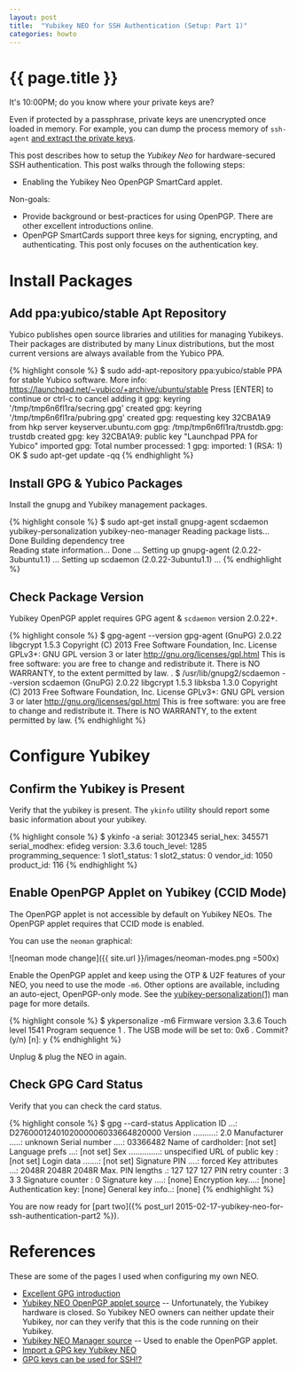 ```yaml
---
layout: post
title:  "Yubikey NEO for SSH Authentication (Setup: Part 1)"
categories: howto
---
```


<div id="table_of_content"></div>

# {{ page.title }}

It's 10:00PM; do you know where your private keys are?

Even if protected by a passphrase, private keys are unencrypted once loaded in 
memory. For example, you can dump the process memory of `ssh-agent`
[and extract the private keys](https://blog.netspi.com/stealing-unencrypted-ssh-agent-keys-from-memory/).

This post describes how to setup the _Yubikey Neo_ for hardware-secured SSH 
authentication. This post walks through the following steps:

* Enabling the Yubikey Neo OpenPGP SmartCard applet.

Non-goals:

* Provide background or best-practices for using OpenPGP. There are other
  excellent introductions online.
* OpenPGP SmartCards support three keys for signing, encrypting, and 
  authenticating. This post only focuses on the authentication key. 

# Install Packages

## Add ppa:yubico/stable Apt Repository

Yubico publishes open source libraries and utilities for managing Yubikeys.  
Their packages are distributed by many Linux distributions, but the most current 
versions are always available from the Yubico PPA.

{% highlight console %}
$ sudo add-apt-repository ppa:yubico/stable
 PPA for stable Yubico software.
 More info: https://launchpad.net/~yubico/+archive/ubuntu/stable
Press [ENTER] to continue or ctrl-c to cancel adding it
gpg: keyring '/tmp/tmp6n6fl1ra/secring.gpg' created
gpg: keyring '/tmp/tmp6n6fl1ra/pubring.gpg' created
gpg: requesting key 32CBA1A9 from hkp server keyserver.ubuntu.com
gpg: /tmp/tmp6n6fl1ra/trustdb.gpg: trustdb created
gpg: key 32CBA1A9: public key "Launchpad PPA for Yubico" imported
gpg: Total number processed: 1
gpg:               imported: 1  (RSA: 1)
OK
$ sudo apt-get update -qq
{% endhighlight %}

## Install GPG & Yubico Packages

Install the gnupg and Yubikey management packages.

{% highlight console %}
$ sudo apt-get install gnupg-agent scdaemon yubikey-personalization yubikey-neo-manager
Reading package lists... Done
Building dependency tree       
Reading state information... Done
...
Setting up gnupg-agent (2.0.22-3ubuntu1.1) ...
Setting up scdaemon (2.0.22-3ubuntu1.1) ...
{% endhighlight %}

## Check Package Version

Yubikey OpenPGP applet requires GPG agent & `scdaemon` version 2.0.22+.

{% highlight console %}
$ gpg-agent --version
gpg-agent (GnuPG) 2.0.22
libgcrypt 1.5.3
Copyright (C) 2013 Free Software Foundation, Inc.
License GPLv3+: GNU GPL version 3 or later <http://gnu.org/licenses/gpl.html>
This is free software: you are free to change and redistribute it.
There is NO WARRANTY, to the extent permitted by law.
.
$ /usr/lib/gnupg2/scdaemon --version
scdaemon (GnuPG) 2.0.22
libgcrypt 1.5.3
libksba 1.3.0
Copyright (C) 2013 Free Software Foundation, Inc.
License GPLv3+: GNU GPL version 3 or later <http://gnu.org/licenses/gpl.html>
This is free software: you are free to change and redistribute it.
There is NO WARRANTY, to the extent permitted by law.
{% endhighlight %}

# Configure Yubikey

## Confirm the Yubikey is Present

Verify that the yubikey is present. The `ykinfo` utility should report some
basic information about your yubikey.

{% highlight console %}
$ ykinfo -a
serial: 3012345
serial_hex: 345571
serial_modhex: efideg
version: 3.3.6
touch_level: 1285
programming_sequence: 1
slot1_status: 1
slot2_status: 0
vendor_id: 1050
product_id: 116
{% endhighlight %}

## Enable OpenPGP Applet on Yubikey (CCID Mode)

The OpenPGP applet is not accessible by default on Yubikey NEOs. The OpenPGP
applet requires that CCID mode is enabled.

You can use the `neoman` graphical:

![neoman mode change]({{ site.url }}/images/neoman-modes.png =500x)

Enable the OpenPGP applet and keep using the OTP & U2F features of your NEO, 
you need to use the mode `-m6`. Other options are available, including an 
auto-eject, OpenPGP-only mode. See the [yubikey-personalization(1)](https://github.com/yubico/yubikey-personalization) man page for more details.

{% highlight console %}
$ ykpersonalize -m6
Firmware version 3.3.6 Touch level 1541 Program sequence 1
.
The USB mode will be set to: 0x6
.
Commit? (y/n) [n]: y
{% endhighlight %}

Unplug & plug the NEO in again.

## Check GPG Card Status

Verify that you can check the card status.

{% highlight console %}
$ gpg --card-status
Application ID ...: D2760001240102000006033664820000
Version ..........: 2.0
Manufacturer .....: unknown
Serial number ....: 03366482
Name of cardholder: [not set]
Language prefs ...: [not set]
Sex ..............: unspecified
URL of public key : [not set]
Login data .......: [not set]
Signature PIN ....: forced
Key attributes ...: 2048R 2048R 2048R
Max. PIN lengths .: 127 127 127
PIN retry counter : 3 3 3
Signature counter : 0
Signature key ....: [none]
Encryption key....: [none]
Authentication key: [none]
General key info..: [none]
{% endhighlight %}

You are now ready for [part two]({% post_url 2015-02-17-yubikey-neo-for-ssh-authentication-part2 %}).

# References

These are some of the pages I used when configuring my own NEO.

* [Excellent GPG introduction](http://spin.atomicobject.com/2013/09/25/gpg-gnu-privacy-guard/)
* [Yubikey NEO OpenPGP applet source](https://github.com/Yubico/ykneo-openpgp) -- Unfortunately, the Yubikey hardware is closed. So Yubikey NEO owners can neither update their Yubikey, nor can they verify that this is the code running on their Yubikey.
* [Yubikey NEO Manager source](https://developers.yubico.com/yubikey-neo-manager/) -- Used to enable the OpenPGP applet.
* [Import a GPG key Yubikey NEO](https://developers.yubico.com/ykneo-openpgp/KeyImport.html)
* [GPG keys can be used for SSH!?](https://blog.habets.se/2013/02/GPG-and-SSH-with-Yubikey-NEO)


